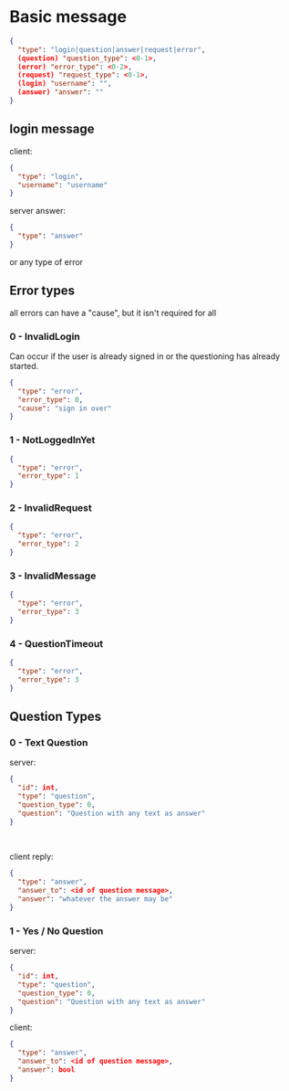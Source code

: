 # Basic message

```json
{
  "type": "login|question|answer|request|error",
  (question) "question_type": <0-1>,
  (error) "error_type": <0-2>,
  (request) "request_type": <0-1>,
  (login) "username": "",
  (answer) "answer": ""
}
```

## login message
client:
```json
{
  "type": "login",
  "username": "username"
}
```

server answer:
```json
{
  "type": "answer"
}
```

or any type of error

## Error types
all errors can have a "cause", but it isn't required for all

### 0 - InvalidLogin
Can occur if the user is already signed in or the questioning has already started.
```json
{
  "type": "error",
  "error_type": 0,
  "cause": "sign in over"
}
```

### 1 - NotLoggedInYet
```json
{
  "type": "error",
  "error_type": 1
}
```

### 2 - InvalidRequest
```json
{
  "type": "error",
  "error_type": 2
}
```

### 3 - InvalidMessage
```json
{
  "type": "error",
  "error_type": 3
}
```

### 4 - QuestionTimeout
```json
{
  "type": "error",
  "error_type": 3
}
```



## Question Types
### 0 - Text Question
server:
```json
{
  "id": int,
  "type": "question",
  "question_type": 0,
  "question": "Question with any text as answer"
}
```

<br>

client reply:
```json
{
  "type": "answer",
  "answer_to": <id of question message>,
  "answer": "whatever the answer may be"
}
```


### 1 - Yes / No Question
server:
```json
{
  "id": int,
  "type": "question",
  "question_type": 0,
  "question": "Question with any text as answer"
}
```

client:
```json
{
  "type": "answer",
  "answer_to": <id of question message>,
  "answer": bool
}
```

